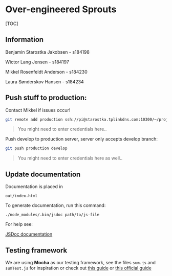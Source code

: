# Over-engineered Sprouts

[TOC]

## Information

Benjamin Starostka Jakobsen - s184198

Wictor Lang Jensen - s184197

Mikkel Rosenfeldt Anderson - s184230

Laura Sønderskov Hansen - s184234

## Push stuff to production:

Contact Mikkel if issues occur!

```bash
git remote add production ssh://pi@starostka.tplinkdns.com:10300/~/project
```

> You might need to enter credentials here..

Push develop to production server, server only accepts develop branch:

```bash
git push production develop
```

> You might need to enter credentials here as well..

## Update documentation

Documentation is placed in 

```
out/index.html
```

To generate documentation, run this command:

```
./node_modules/.bin/jsdoc path/to/js-file
```

For help see:

[JSDoc documentation](https://jsdoc.app/index.html)

## Testing framework

We are using **Mocha** as our testing framework, see the files `sum.js` and `sumTest.js` for inspiration or check out [this guide](https://blog.logrocket.com/a-quick-and-complete-guide-to-mocha-testing-d0e0ea09f09d/) or [this official guide](https://mochajs.org/#assertions) 

